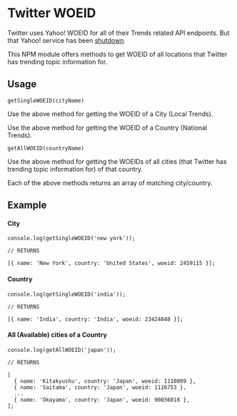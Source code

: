 # Twitter WOEID

Twitter uses Yahoo! WOEID for all of their Trends related API endpoints. But that Yahoo! service has been [shutdown](https://developer.yahoo.com/boss/).

This NPM module offers methods to get WOEID of all locations that Twitter has trending topic information for.

## Usage

```JS
getSingleWOEID(cityName)
```

Use the above method for getting the WOEID of a City (Local Trends).

Use the above method for getting the WOEID of a Country (National Trends).

```JS
getAllWOEID(countryName)
```

Use the above method for getting the WOEIDs of all cities (that Twitter has trending topic information for) of that country.

Each of the above methods returns an array of matching city/country.

## Example

#### City

```JS
console.log(getSingleWOEID('new york'));

// RETURNS

[{ name: 'New York', country: 'United States', woeid: 2459115 }];
```

#### Country

```JS
console.log(getSingleWOEID('india'));

// RETURNS

[{ name: 'India', country: 'India', woeid: 23424848 }];
```

#### All (Available) cities of a Country

```JS
console.log(getAllWOEID('japan'));

// RETURNS

[
  { name: 'Kitakyushu', country: 'Japan', woeid: 1110809 },
  { name: 'Saitama', country: 'Japan', woeid: 1116753 },
  ...
  { name: 'Okayama', country: 'Japan', woeid: 90036018 },
];
```
